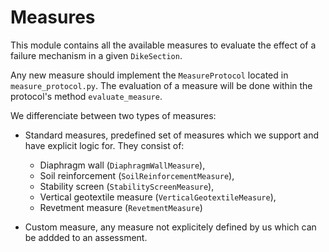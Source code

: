 # Measures

This module contains all the available measures to evaluate the effect of a failure mechanism in a given `DikeSection`.

Any new measure should implement the `MeasureProtocol` located in `measure_protocol.py`. The evaluation of a measure will be done within the protocol's method `evaluate_measure`.

We differenciate between two types of measures:

- Standard measures, predefined set of measures which we support and have explicit logic for. They consist of:
    - Diaphragm wall (`DiaphragmWallMeasure`),
    - Soil reinforcement (`SoilReinforcementMeasure`),
    - Stability screen (`StabilityScreenMeasure`),
    - Vertical geotextile measure (`VerticalGeotextileMeasure`),
    - Revetment measure (`RevetmentMeasure`)

- Custom measure, any measure not explicitely defined by us which can be addded to an assessment.
